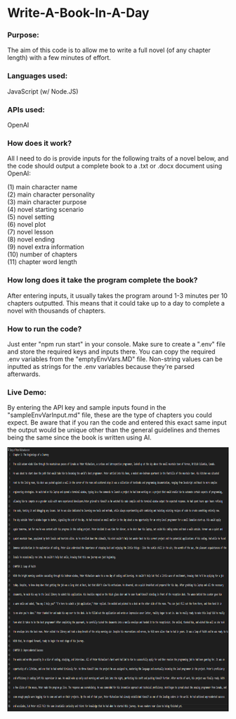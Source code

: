 # Write-A-Book-In-A-Day

### Purpose:

The aim of this code is to allow me to write a full novel (of any chapter length) with a few minutes of effort.

### Languages used: 

JavaScript (w/ Node.JS) 

### APIs used:

OpenAI

### How does it work?

All I need to do is provide inputs for the following traits of a novel below, and the code should output a complete book to a .txt or .docx document using OpenAI:

(1) main character name\
(2) main character personality\
(3) main character purpose\
(4) novel starting scenario\
(5) novel setting\
(6) novel plot\
(7) novel lesson\
(8) novel ending\
(9) novel extra information\
(10) number of chapters\
(11) chapter word length

### How long does it take the program complete the book?

After entering inputs, it usually takes the program around 1-3 minutes per 10 chapters outputted. This means that it could take up to a day to complete a novel with thousands of chapters.

### How to run the code?

Just enter "npm run start" in your console. Make sure to create a ".env" file and store the required keys and inputs there. You can copy the required .env variables from the "emptyEnvVars.MD" file. Non-string values can be inputted as strings for the .env variables because they're parsed afterwards.

### Live Demo:

By entering the API key and sample inputs found in the "sampleEnvVarInput.md" file, these are the type of chapters you could expect. Be aware that if you ran the code and entered this exact same input the output would be unique other than the general guidelines and themes being the same since the book is written using AI.

<p align="left">
  <img src="images/sample_story_example.png" width="1000" height="600" title="Sample Story Text Output">
</p>
